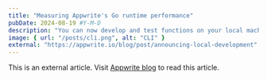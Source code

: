 ```yaml
---
title: "Measuring Appwrite's Go runtime performance"
pubDate: 2024-08-19 #Y-M-D
description: "You can now develop and test functions on your local machine."
image: { url: "/posts/cli.png", alt: "CLI" }
external: "https://appwrite.io/blog/post/announcing-local-development"
---
```


This is an external article. Visit [Appwrite blog](https://appwrite.io/blog/post/announcing-local-development) to read this article.
